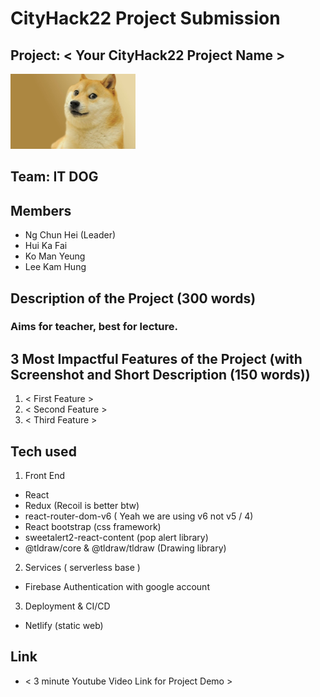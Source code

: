 # CityHack22 Project Submission
## Project: < Your CityHack22 Project Name >
<img src="assets/doge.jpg" width="200" alt="project_logo"/>

## Team: IT DOG
## Members
- Ng Chun Hei (Leader)
- Hui Ka Fai
- Ko Man Yeung
- Lee Kam Hung

## Description of the Project (300 words)

### Aims for teacher, best for lecture.

## 3 Most Impactful Features of the Project (with Screenshot and Short Description (150 words))
1. < First Feature >
2. < Second Feature >
3. < Third Feature >

## Tech used
1. Front End
- React  
- Redux (Recoil is better btw)
- react-router-dom-v6 ( Yeah we are using v6 not v5 / 4)
- React bootstrap (css framework)
- sweetalert2-react-content (pop alert library)
- @tldraw/core & @tldraw/tldraw (Drawing library)

2. Services ( serverless base )
- Firebase Authentication with google account  

3. Deployment & CI/CD
- Netlify (static web)  


## Link
- < 3 minute Youtube Video Link for Project Demo >